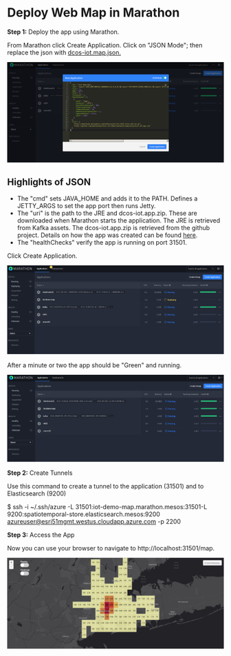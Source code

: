 # Deploy Web Map in Marathon 

<b>Step 1:</b> Deploy the app using Marathon.

From Marathon click Create Application.  Click on "JSON Mode"; then replace the json with <a href="../map/jetty/dcos-iot-map.json">dcos-iot.map.json. </a>

<img src="../images/06-map-setup/dcos-iot-map-new-app.png"/>

## Highlights of JSON
- The "cmd" sets JAVA_HOME and adds it to the PATH. Defines a JETTY_ARGS to set the app port then runs Jetty.
- The "uri" is the path to the JRE and dcos-iot.app.zip. These are downloaded when Marathon starts the application. The JRE is retrieved from Kafka assets. The dcos-iot.app.zip is retrieved from the github project. Details on how the app was created can be found <a href="../map/jetty">here</a>.
- The "healthChecks" verify the app is running on port 31501.

Click Create Application. 

<img src="../images/06-map-setup/dcos-iot-map-new-app-deploying.png"/>

After a minute or two the app should be "Green" and running.

<img src="../images/06-map-setup/dcos-iot-map-new-app-deployed.png"/>

<b>Step 2:</b> Create Tunnels

Use this command to create a tunnel to the application (31501) and to Elasticsearch (9200)

$ ssh -i ~/.ssh/azure -L 31501:iot-demo-map.marathon.mesos:31501-L 9200:spatiotemporal-store.elasticsearch.mesos:9200 azureuser@esri51mgmt.westus.cloudapp.azure.com -p 2200

<b> Step 3:</b> Access the App

Now you can use your browser to navigate to http://localhost:31501/map.

<img src="../images/06-map-setup/dcos-iot-map-31501.png"/>


